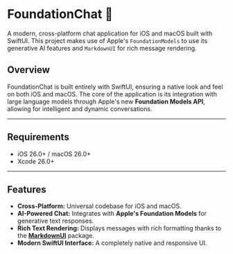 # FoundationChat 💬

A modern, cross-platform chat application for iOS and macOS built with SwiftUI. This project makes use of Apple's `FoundationModels` to use its generative AI features and `MarkdownUI` for rich message rendering.

## Overview

FoundationChat is built entirely with SwiftUI, ensuring a native look and feel on both iOS and macOS. The core of the application is its integration with large language models through Apple's new **Foundation Models API**, allowing for intelligent and dynamic conversations.

---

## Requirements

* iOS 26.0+ / macOS 26.0+
* Xcode 26.0+

---

## Features

* **Cross-Platform:** Universal codebase for iOS and macOS.
* **AI-Powered Chat:** Integrates with **Apple's Foundation Models** for generative text responses.
* **Rich Text Rendering:** Displays messages with rich formatting thanks to the [**MarkdownUI**](https://github.com/gonzalezreal/swift-markdown-ui) package.
* **Modern SwiftUI Interface:** A completely native and responsive UI.
